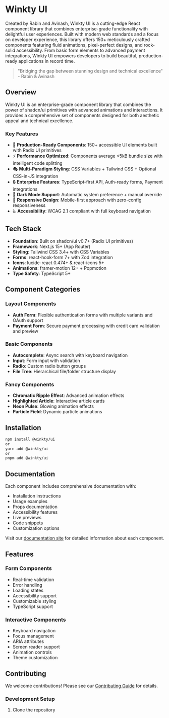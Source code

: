 # Winkty UI

Created by Rabin and Avinash, Winkty UI is a cutting-edge React component library that combines enterprise-grade functionality with delightful user experiences. Built with modern web standards and a focus on developer experience, this library offers 150+ meticulously crafted components featuring fluid animations, pixel-perfect designs, and rock-solid accessibility. From basic form elements to advanced payment integrations, Winkty UI empowers developers to build beautiful, production-ready applications in record time.

> "Bridging the gap between stunning design and technical excellence" - Rabin & Avinash

## Overview

Winkty UI is an enterprise-grade component library that combines the power of shadcn/ui primitives with advanced animations and interactions. It provides a comprehensive set of components designed for both aesthetic appeal and technical excellence.

### Key Features

- 🎨 **Production-Ready Components**: 150+ accessible UI elements built with Radix UI primitives
- ⚡ **Performance Optimized**: Components average <5kB bundle size with intelligent code splitting
- 🎭 **Multi-Paradigm Styling**: CSS Variables + Tailwind CSS + Optional CSS-in-JS integration
- 🔒 **Enterprise Features**: TypeScript-first API, Auth-ready forms, Payment integrations
- 🌙 **Dark Mode Support**: Automatic system preference + manual override
- 📱 **Responsive Design**: Mobile-first approach with zero-config responsiveness
- ♿ **Accessibility**: WCAG 2.1 compliant with full keyboard navigation

## Tech Stack

- **Foundation**: Built on shadcn/ui v0.7+ (Radix UI primitives)
- **Framework**: Next.js 15+ (App Router)
- **Styling**: Tailwind CSS 3.4+ with CSS Variables
- **Forms**: react-hook-form 7+ with Zod integration
- **Icons**: lucide-react 0.474+ & react-icons 5+
- **Animations**: framer-motion 12+ + Popmotion
- **Type Safety**: TypeScript 5+

## Component Categories

### Layout Components
- **Auth Form**: Flexible authentication forms with multiple variants and OAuth support
- **Payment Form**: Secure payment processing with credit card validation and preview

### Basic Components
- **Autocomplete**: Async search with keyboard navigation
- **Input**: Form input with validation
- **Radio**: Custom radio button groups
- **File Tree**: Hierarchical file/folder structure display

### Fancy Components
- **Chromatic Ripple Effect**: Advanced animation effects
- **Highlighted Article**: Interactive article cards
- **Neon Pulse**: Glowing animation effects
- **Particle Field**: Dynamic particle animations

## Installation
```bash
npm install @winkty/ui
or
yarn add @winkty/ui
or
pnpm add @winkty/ui
```


## Documentation

Each component includes comprehensive documentation with:

- Installation instructions
- Usage examples
- Props documentation
- Accessibility features
- Live previews
- Code snippets
- Customization options

Visit our [documentation site](https://your-docs-site.com) for detailed information about each component.

## Features

### Form Components
- Real-time validation
- Error handling
- Loading states
- Accessibility support
- Customizable styling
- TypeScript support

### Interactive Components
- Keyboard navigation
- Focus management
- ARIA attributes
- Screen reader support
- Animation controls
- Theme customization

## Contributing

We welcome contributions! Please see our [Contributing Guide](CONTRIBUTING.md) for details.

### Development Setup

1. Clone the repository
